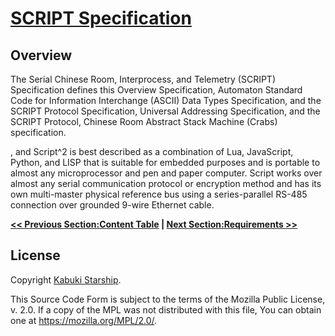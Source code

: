 # [SCRIPT Specification](../)

## Overview

The Serial Chinese Room, Interprocess, and Telemetry (SCRIPT) Specification defines this Overview Specification, Automaton Standard Code for Information Interchange (ASCII) Data Types Specification, and the SCRIPT Protocol Specification, Universal Addressing Specification, and the SCRIPT Protocol, Chinese Room Abstract Stack Machine (Crabs) specification.

, and Script^2 is best described as a combination of Lua, JavaScript, Python, and LISP that is suitable for embedded purposes and is portable to almost any microprocessor and pen and paper computer. Script works over almost any serial communication protocol or encryption method and has its own multi-master physical reference bus using a series-parallel RS-485 connection over grounded 9-wire Ethernet cable.

**[<< Previous Section:Content Table](../) | [Next Section:Requirements >>](Requirements.md)**

## License

Copyright [Kabuki Starship](https://kabukistarship.com).

This Source Code Form is subject to the terms of the Mozilla Public License, v. 2.0. If a copy of the MPL was not distributed with this file, You can obtain one at <https://mozilla.org/MPL/2.0/>.
